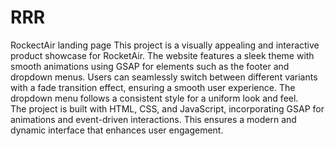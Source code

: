 # RRR
RockectAir landing page
This project is a visually appealing and interactive product showcase for RocketAir.
The website features a sleek theme with smooth animations using GSAP for elements such as the footer and dropdown menus. 
Users can seamlessly switch between different variants with a fade transition effect, ensuring a smooth user experience. 
The dropdown menu follows a consistent style for a uniform look and feel.  
The project is built with HTML, CSS, and JavaScript, incorporating GSAP for animations and event-driven interactions.
This ensures a modern and dynamic interface that enhances user engagement. 
